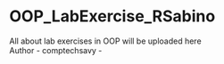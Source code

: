 # OOP_LabExercise_RSabino
All about lab exercises in OOP will be uploaded here
<br>
Author - comptechsavy - 
